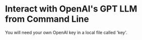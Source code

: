 # Interact with OpenAI's GPT LLM from Command Line

You will need your own OpenAI key in a local file called 'key'.



